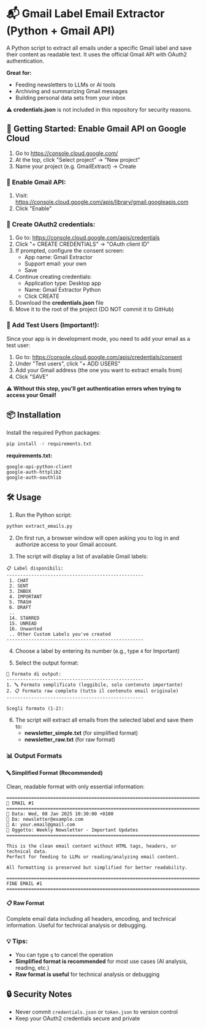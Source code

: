 # 📬 Gmail Label Email Extractor (Python + Gmail API)

A Python script to extract all emails under a specific Gmail label and save their content as readable text. It uses the official Gmail API with OAuth2 authentication.

**Great for:**
* Feeding newsletters to LLMs or AI tools
* Archiving and summarizing Gmail messages
* Building personal data sets from your inbox

⚠️ **credentials.json** is not included in this repository for security reasons.


## 🚀 Getting Started: Enable Gmail API on Google Cloud

1. Go to https://console.cloud.google.com/
2. At the top, click "Select project" → "New project"
3. Name your project (e.g. GmailExtract) → Create

### 🔐 Enable Gmail API:

1. Visit: https://console.cloud.google.com/apis/library/gmail.googleapis.com
2. Click "Enable"

### 🧾 Create OAuth2 credentials:

1. Go to: https://console.cloud.google.com/apis/credentials
2. Click "+ CREATE CREDENTIALS" → "OAuth client ID"
3. If prompted, configure the consent screen:
   * App name: Gmail Extractor
   * Support email: your own
   * Save
4. Continue creating credentials:
   * Application type: Desktop app
   * Name: Gmail Extractor Python
   * Click CREATE
5. Download the **credentials.json** file
6. Move it to the root of the project (DO NOT commit it to GitHub)

### 👥 Add Test Users (Important!):

Since your app is in development mode, you need to add your email as a test user:

1. Go to: https://console.cloud.google.com/apis/credentials/consent
2. Under "Test users", click "+ ADD USERS"
3. Add your Gmail address (the one you want to extract emails from)
4. Click "SAVE"

⚠️ **Without this step, you'll get authentication errors when trying to access your Gmail!**

## 📦 Installation

Install the required Python packages:

```bash
pip install -r requirements.txt
```

**requirements.txt:**
```
google-api-python-client
google-auth-httplib2
google-auth-oauthlib
```

## 🛠️ Usage

1. Run the Python script:

```bash
python extract_emails.py
```

2. On first run, a browser window will open asking you to log in and authorize access to your Gmail account.

3. The script will display a list of available Gmail labels:

```
📋 Label disponibili:
--------------------------------------------------
 1. CHAT
 2. SENT
 3. INBOX
 4. IMPORTANT
 5. TRASH
 6. DRAFT
 ..
 14. STARRED
 15. UNREAD
 16. Unwanted
 .. Other Custom Labels you've created
--------------------------------------------------
```

4. Choose a label by entering its number (e.g., type `4` for Important)

5. Select the output format:

```
📄 Formato di output:
--------------------------------------------------
1. 🔤 Formato semplificato (leggibile, solo contenuto importante)
2. 📋 Formato raw completo (tutto il contenuto email originale)
--------------------------------------------------

Scegli formato (1-2): 
```

6. The script will extract all emails from the selected label and save them to:
   - **newsletter_simple.txt** (for simplified format)
   - **newsletter_raw.txt** (for raw format)

### 📊 Output Formats

#### 🔤 Simplified Format (Recommended)
Clean, readable format with only essential information:

```
================================================================================
📧 EMAIL #1
================================================================================
📅 Data: Wed, 08 Jan 2025 10:30:00 +0100
👤 Da: newsletter@example.com
👥 A: your.email@gmail.com
📝 Oggetto: Weekly Newsletter - Important Updates
================================================================================

This is the clean email content without HTML tags, headers, or technical data.
Perfect for feeding to LLMs or reading/analyzing email content.

All formatting is preserved but simplified for better readability.

================================================================================
FINE EMAIL #1
================================================================================
```

#### 📋 Raw Format
Complete email data including all headers, encoding, and technical information. Useful for technical analysis or debugging.

### 💡 Tips:
- You can type `q` to cancel the operation
- **Simplified format is recommended** for most use cases (AI analysis, reading, etc.)
- **Raw format is useful** for technical analysis or debugging


## 🔒 Security Notes

* Never commit `credentials.json` or `token.json` to version control 
* Keep your OAuth2 credentials secure and private


